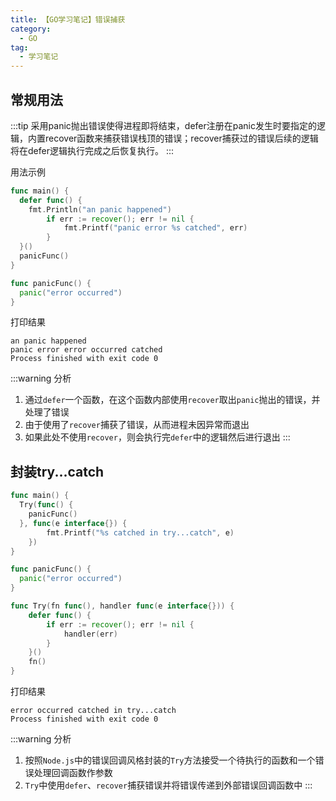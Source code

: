 ```yaml
---
title: 【GO学习笔记】错误捕获
category:
  - GO
tag:
  - 学习笔记
---
```


## 常规用法

:::tip
采用panic抛出错误使得进程即将结束，defer注册在panic发生时要指定的逻辑，内置recover函数来捕获错误栈顶的错误；recover捕获过的错误后续的逻辑将在defer逻辑执行完成之后恢复执行。
:::

<!-- more -->

用法示例

```go
func main() {
  defer func() {
    fmt.Println("an panic happened")
		if err := recover(); err != nil {
			fmt.Printf("panic error %s catched", err)
		}
  }()
  panicFunc()
}

func panicFunc() {
  panic("error occurred")
}
```

打印结果

```shell
an panic happened
panic error error occurred catched
Process finished with exit code 0
```

:::warning 分析
1. 通过`defer`一个函数，在这个函数内部使用`recover`取出`panic`抛出的错误，并处理了错误
2. 由于使用了`recover`捕获了错误，从而进程未因异常而退出
3. 如果此处不使用`recover`，则会执行完`defer`中的逻辑然后进行退出
:::

## 封装try...catch

```go
func main() {
  Try(func() {
    panicFunc()
  }, func(e interface{}) {
		fmt.Printf("%s catched in try...catch", e)
	})
}

func panicFunc() {
  panic("error occurred")
}

func Try(fn func(), handler func(e interface{})) {
	defer func() {
		if err := recover(); err != nil {
			handler(err)
		}
	}()
	fn()
}
```

打印结果

```shell
error occurred catched in try...catch
Process finished with exit code 0
```

:::warning 分析
1. 按照`Node.js`中的错误回调风格封装的`Try`方法接受一个待执行的函数和一个错误处理回调函数作参数
2. `Try`中使用`defer`、`recover`捕获错误并将错误传递到外部错误回调函数中
:::

